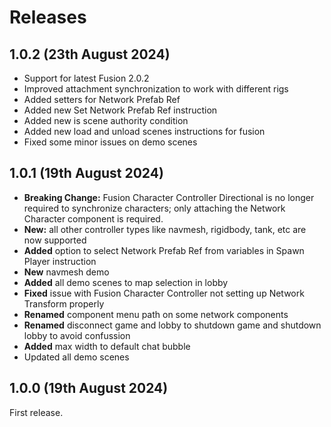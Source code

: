 # Releases

## 1.0.2 (23th August 2024)

* Support for latest Fusion 2.0.2
* Improved attachment synchronization to work with different rigs
* Added setters for Network Prefab Ref
* Added new Set Network Prefab Ref instruction
* Added new is scene authority condition
* Added new load and unload scenes instructions for fusion
* Fixed some minor issues on demo scenes

## 1.0.1 (19th August 2024)

* **Breaking Change:** Fusion Character Controller Directional is no longer required to synchronize characters; only attaching the Network Character component is required.
* **New:** all other controller types like navmesh, rigidbody, tank, etc are now supported
* **Added** option to select Network Prefab Ref from variables in Spawn Player instruction
* **New** navmesh demo
* **Added** all demo scenes to map selection in lobby
* **Fixed** issue with Fusion Character Controller not setting up Network Transform properly
* **Renamed** component menu path on some network components
* **Renamed** disconnect game and lobby to shutdown game and shutdown lobby to avoid confussion
* **Added** max width to default chat bubble
* Updated all demo scenes

## 1.0.0 (19th August 2024)

First release.
